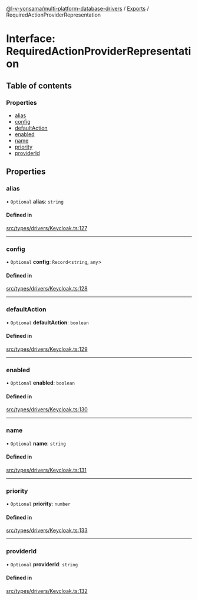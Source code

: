 [@l-v-yonsama/multi-platform-database-drivers](../README.md) / [Exports](../modules.md) / RequiredActionProviderRepresentation

# Interface: RequiredActionProviderRepresentation

## Table of contents

### Properties

- [alias](RequiredActionProviderRepresentation.md#alias)
- [config](RequiredActionProviderRepresentation.md#config)
- [defaultAction](RequiredActionProviderRepresentation.md#defaultaction)
- [enabled](RequiredActionProviderRepresentation.md#enabled)
- [name](RequiredActionProviderRepresentation.md#name)
- [priority](RequiredActionProviderRepresentation.md#priority)
- [providerId](RequiredActionProviderRepresentation.md#providerid)

## Properties

### alias

• `Optional` **alias**: `string`

#### Defined in

[src/types/drivers/Keycloak.ts:127](https://github.com/l-v-yonsama/db-drivers/blob/9c8d668/src/types/drivers/Keycloak.ts#L127)

___

### config

• `Optional` **config**: `Record`<`string`, `any`\>

#### Defined in

[src/types/drivers/Keycloak.ts:128](https://github.com/l-v-yonsama/db-drivers/blob/9c8d668/src/types/drivers/Keycloak.ts#L128)

___

### defaultAction

• `Optional` **defaultAction**: `boolean`

#### Defined in

[src/types/drivers/Keycloak.ts:129](https://github.com/l-v-yonsama/db-drivers/blob/9c8d668/src/types/drivers/Keycloak.ts#L129)

___

### enabled

• `Optional` **enabled**: `boolean`

#### Defined in

[src/types/drivers/Keycloak.ts:130](https://github.com/l-v-yonsama/db-drivers/blob/9c8d668/src/types/drivers/Keycloak.ts#L130)

___

### name

• `Optional` **name**: `string`

#### Defined in

[src/types/drivers/Keycloak.ts:131](https://github.com/l-v-yonsama/db-drivers/blob/9c8d668/src/types/drivers/Keycloak.ts#L131)

___

### priority

• `Optional` **priority**: `number`

#### Defined in

[src/types/drivers/Keycloak.ts:133](https://github.com/l-v-yonsama/db-drivers/blob/9c8d668/src/types/drivers/Keycloak.ts#L133)

___

### providerId

• `Optional` **providerId**: `string`

#### Defined in

[src/types/drivers/Keycloak.ts:132](https://github.com/l-v-yonsama/db-drivers/blob/9c8d668/src/types/drivers/Keycloak.ts#L132)
